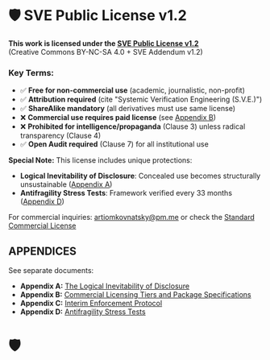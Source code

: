 # 🛡️ SVE Public License v1.2

**This work is licensed under the [SVE Public License v1.2](SVE_Public_License_v1.2.md)**  
(Creative Commons BY-NC-SA 4.0 + SVE Addendum v1.2)

### Key Terms:
- ✅ **Free for non-commercial use** (academic, journalistic, non-profit)
- ✅ **Attribution required** (cite "Systemic Verification Engineering (S.V.E.)")
- ✅ **ShareAlike mandatory** (all derivatives must use same license)
- ❌ **Commercial use requires paid license** (see [Appendix B](License/Appendix_B_Commercial_Tiers.md))
- ❌ **Prohibited for intelligence/propaganda** (Clause 3) unless radical transparency (Clause 4)
- ✅ **Open Audit required** (Clause 7) for all institutional use

**Special Note:** This license includes unique protections:
- **Logical Inevitability of Disclosure**: Concealed use becomes structurally unsustainable ([Appendix A](Appendix_A_Logical_Inevitability.md))
- **Antifragility Stress Tests**: Framework verified every 33 months ([Appendix D](Appendix_D_Antifragility_Stress_Tests.md))

For commercial inquiries: artiomkovnatsky@pm.me or check the [Standard Commercial License](Standard_Commercial_License_Agreement.md)


## APPENDICES

See separate documents:
- **Appendix A:** [The Logical Inevitability of Disclosure](Appendix_A_Logical_Inevitability.md)
- **Appendix B:** [Commercial Licensing Tiers and Package Specifications](Appendix_B_Commercial_Tiers.md)
- **Appendix C:** [Interim Enforcement Protocol](Appendix_C_Interim_Enforcement_Protocol.md)
- **Appendix D:** [Antifragility Stress Tests](Appendix_D_Antifragility_Stress_Tests.md)

# 🛡️ 